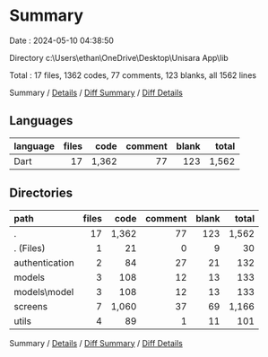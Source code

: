 # Summary

Date : 2024-05-10 04:38:50

Directory c:\\Users\\ethan\\OneDrive\\Desktop\\Unisara App\\lib

Total : 17 files,  1362 codes, 77 comments, 123 blanks, all 1562 lines

Summary / [Details](details.md) / [Diff Summary](diff.md) / [Diff Details](diff-details.md)

## Languages
| language | files | code | comment | blank | total |
| :--- | ---: | ---: | ---: | ---: | ---: |
| Dart | 17 | 1,362 | 77 | 123 | 1,562 |

## Directories
| path | files | code | comment | blank | total |
| :--- | ---: | ---: | ---: | ---: | ---: |
| . | 17 | 1,362 | 77 | 123 | 1,562 |
| . (Files) | 1 | 21 | 0 | 9 | 30 |
| authentication | 2 | 84 | 27 | 21 | 132 |
| models | 3 | 108 | 12 | 13 | 133 |
| models\\model | 3 | 108 | 12 | 13 | 133 |
| screens | 7 | 1,060 | 37 | 69 | 1,166 |
| utils | 4 | 89 | 1 | 11 | 101 |

Summary / [Details](details.md) / [Diff Summary](diff.md) / [Diff Details](diff-details.md)